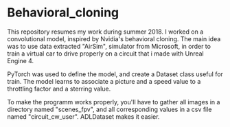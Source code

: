 # Behavioral_cloning

This repository resumes my work during summer 2018. I worked on a convolutional model, inspired by Nvidia's behavioral cloning. The main idea was to use data extracted "AirSim", simulator from Microsoft, in order to train a virtual car to drive properly on a circuit that i made with Unreal Engine 4.

PyTorch was used to define the model, and create a Dataset class useful for train. The model learns to associate a picture and a speed value to a throttling factor and a sterring value.

To make the programm works properly, you'll have to gather all images in a directory named "scenes_fpv", and all corresponding values in a csv file named "circuit_cw_user". ADLDataset makes it easier.

